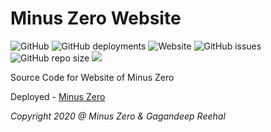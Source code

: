 # Minus Zero Website

![GitHub](https://img.shields.io/github/license/minuszero/minuszero.github.io)
![GitHub deployments](https://img.shields.io/github/deployments/minuszero/minuszero.github.io/github-pages)
![Website](https://img.shields.io/website?up_message=online&url=https%3A%2F%2Fminuszero.in)
![GitHub issues](https://img.shields.io/github/issues/minuszero/minuszero.github.io)
![GitHub repo size](https://img.shields.io/github/repo-size/minuszero/minuszero.github.io)
![](https://img.shields.io/badge/Minus%20Zero-Website-yellow)

Source Code for Website of Minus Zero

Deployed - [Minus Zero](https://minuszero.in)

*Copyright 2020 @ Minus Zero & Gagandeep Reehal*
